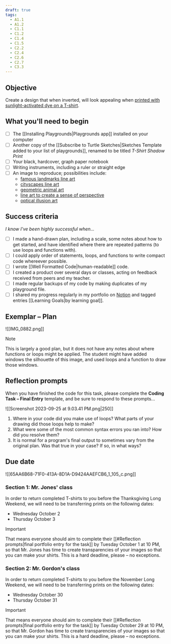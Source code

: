 ```yaml
---
draft: true
tags:
  - A1.1
  - A1.2
  - C1.1
  - C1.2
  - C1.4
  - C1.5
  - C2.2
  - C2.4
  - C2.6
  - C2.7
  - C3.3
---
```


## Objective

Create a design that when inverted, will look appealing when [printed with sunlight-activated dye on a T-shirt](https://www.instructables.com/How-Not-to-Create-Lumi-Inkodye-Tee-Shirts/).
## What you'll need to begin

- [ ] The [[Installing Playgrounds|Playgrounds app]] installed on your computer
- [ ] Another copy of the [[Subscribe to Turtle Sketches|Sketches Template added to your list of playgrounds]], renamed to be titled *T-Shirt Shadow Print*
- [ ] Your black, hardcover, graph paper notebook
- [ ] Writing instruments, including a ruler or straight edge
- [ ] An image to reproduce; possibilities include:
	- [famous landmarks line art](https://duckduckgo.com/?q=famous+landmarks+line+art)
	- [cityscapes line art](https://duckduckgo.com/?q=line+art+cityscapes)
	- [geometric animal art](https://duckduckgo.com/?q=geometric+animal+line+art)
	- [line art to create a sense of perspective](https://duckduckgo.com/?q=line+art+perspective)
	- [optical illusion art](https://duckduckgo.com/?q=optical+illusion+art+using+straight+lines)
## Success criteria

*I know I've been highly successful when...*

- [ ] I made a hand-drawn plan, including a scale, some notes about how to get started, and have identified where there are repeated patterns (to use loops and functions with).
- [ ] I could apply order of statements, loops, and functions to write compact code whereever possible.
- [ ] I wrote [[Well Formatted Code|human-readable]] code.
- [ ] I created a product over several days or classes, acting on feedback received from peers and my teacher.
- [ ] I made regular backups of my code by making duplicates of my playground file.
- [ ] I shared my progress regularly in my portfolio on [Notion](https://notion.so) and tagged entries [[Learning Goals|by learning goal]]. 
## Exemplar – Plan

![[IMG_0882.png]]

> [!NOTE]
> This is largely a good plan, but it does not have any notes about where functions or loops might be applied. The student might have added windows the silhouette of this image, and used loops and a function to draw those windows.
## Reflection prompts

When you have finished the code for this task, please complete the **Coding Task – Final Entry** template, and be sure to respond to these prompts...

![[Screenshot 2023-09-25 at 9.03.41 PM.png|250]]

1. Where in your code did you make use of loops? What parts of your drawing did those loops help to make?
2. What were some of the most common syntax errors you ran into? How did you resolve them?
3. It is normal for a program's final output to sometimes vary from the original plan. Was that true in your case? If so, in what ways?

## Due date

![[65AA6B68-71F0-413A-8D1A-D9424AAEFCB6_1_105_c.png]]

### Section 1: Mr. Jones' class

In order to return completed T-shirts to you before the Thanksgiving Long Weekend, we will need to be transferring prints on the following dates:

- Wednesday October 2
- Thursday October 3

> [!IMPORTANT]
> That means everyone should aim to complete their [[#Reflection prompts|final portfolio entry for the task]] by Tuesday October 1 at 10 PM, so that Mr. Jones has time to create transparencies of your images so that you can make your shirts. This is a hard deadline, please – no exceptions. 

### Section 2: Mr. Gordon's class

In order to return completed T-shirts to you before the November Long Weekend, we will need to be transferring prints on the following dates:

- Wednesday October 30
- Thursday October 31

> [!IMPORTANT]
> That means everyone should aim to complete their [[#Reflection prompts|final portfolio entry for the task]] by Tuesday October 29 at 10 PM, so that Mr. Gordon has time to create transparencies of your images so that you can make your shirts. This is a hard deadline, please – no exceptions. 